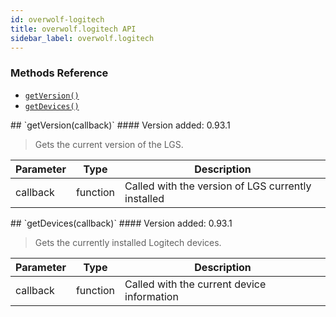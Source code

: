 ```yaml
---
id: overwolf-logitech
title: overwolf.logitech API
sidebar_label: overwolf.logitech
---
```


### Methods Reference

* [`getVersion()`](#getVersion)
* [`getDevices()`](#getDevices)

<a name='getVersion'>
## `getVersion(callback)`
#### Version added: 0.93.1 

> Gets the current version of the LGS.

Parameter | Type | Description |
------------ | ------------ | ------------ |
callback	 | function | Called with the version of LGS currently installed |

<a name='getDevices'>
## `getDevices(callback)`
#### Version added: 0.93.1 

> Gets the currently installed Logitech devices.

Parameter | Type | Description |
------------ | ------------ | ------------ |
callback	 | function | Called with the current device information |